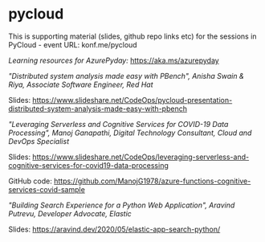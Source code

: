 # pycloud
This is supporting material (slides, github repo links etc) for the sessions in PyCloud - event URL: konf.me/pycloud

_Learning resources for AzurePyday:_ https://aka.ms/azurepyday

_"Distributed system analysis made easy with PBench", Anisha Swain & Riya, Associate Software Engineer, Red Hat_

Slides: https://www.slideshare.net/CodeOps/pycloud-presentation-distributed-system-analysis-made-easy-with-pbench  

_"Leveraging Serverless and Cognitive Services for COVID-19 Data Processing", Manoj Ganapathi, Digital Technology Consultant, Cloud and DevOps Specialist_

Slides: https://www.slideshare.net/CodeOps/leveraging-serverless-and-cognitive-services-for-covid19-data-processing

GitHub code: https://github.com/ManojG1978/azure-functions-cognitive-services-covid-sample 

_"Building Search Experience for a Python Web Application", Aravind Putrevu, Developer Advocate, Elastic_

Slides: https://aravind.dev/2020/05/elastic-app-search-python/ 




